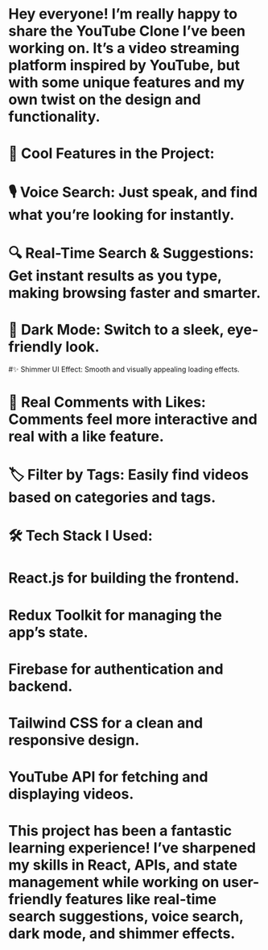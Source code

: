 # Hey everyone! I’m really happy to share the YouTube Clone I’ve been working on. It’s a video streaming platform inspired by YouTube, but with some unique features and my own twist on the design and functionality.
# 🌟 Cool Features in the Project:
# 🎙️ Voice Search: Just speak, and find what you’re looking for instantly.
# 🔍 Real-Time Search & Suggestions: Get instant results as you type, making browsing faster and smarter.
# 🌙 Dark Mode: Switch to a sleek, eye-friendly look.
 #✨ Shimmer UI Effect: Smooth and visually appealing loading effects.
# 💬 Real Comments with Likes: Comments feel more interactive and real with a like feature.
# 🏷️ Filter by Tags: Easily find videos based on categories and tags.
# 🛠️ Tech Stack I Used:
# React.js for building the frontend.
# Redux Toolkit for managing the app’s state.
# Firebase for authentication and backend.
# Tailwind CSS for a clean and responsive design.
# YouTube API for fetching and displaying videos.

# This project has been a fantastic learning experience! I’ve sharpened my skills in React, APIs, and state management while working on user-friendly features like real-time search suggestions, voice search, dark mode, and shimmer effects.

